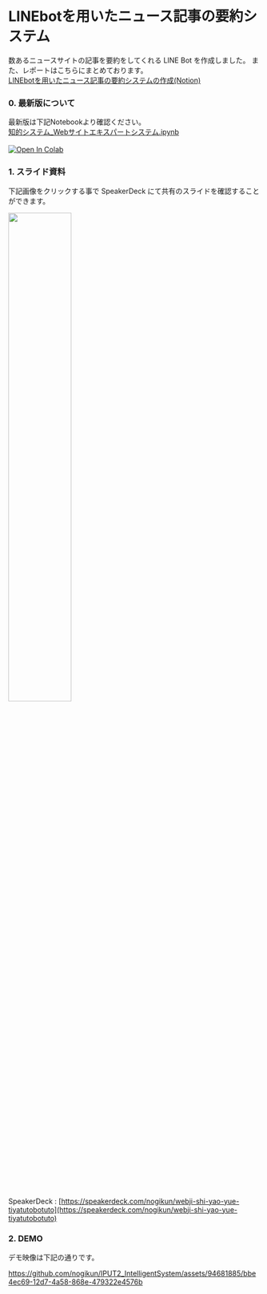 # LINEbotを用いたニュース記事の要約システム
数あるニュースサイトの記事を要約をしてくれる LINE Bot を作成しました。
また、レポートはこちらにまとめております。<br>
[LINEbotを用いたニュース記事の要約システムの作成(Notion)](https://sticky-wandflower-070.notion.site/LINEbot-18422079f4994d7b912dcf7ccb2ba6ac)

### 0. 最新版について
最新版は下記Notebookより確認ください。<br>
[知的システム_Webサイトエキスパートシステム.ipynb](https://github.com/nogikun/IPUT2_IntelligentSystem/blob/main/%E7%9F%A5%E7%9A%84%E3%82%B7%E3%82%B9%E3%83%86%E3%83%A0_ChatBot.ipynb)<br><br>
[![Open In Colab](https://colab.research.google.com/assets/colab-badge.svg)](https://colab.research.google.com/github/nogikun/IPUT2_IntelligentSystem/blob/main/%E7%9F%A5%E7%9A%84%E3%82%B7%E3%82%B9%E3%83%86%E3%83%A0_ChatBot.ipynb)

<!-- [![image](https://github.com/nogikun/LINEbot_News_Summarizer/assets/94681885/55f3e7df-36f6-4959-8ed9-96bd5a20c330)](https://speakerdeck.com/nogikun/webji-shi-yao-yue-tiyatutobotuto) -->

### 1. スライド資料
下記画像をクリックする事で SpeakerDeck にて共有のスライドを確認することができます。

<a href="https://speakerdeck.com/nogikun/webji-shi-yao-yue-tiyatutobotuto">
<img src="https://github.com/nogikun/LINEbot_News_Summarizer/assets/94681885/55f3e7df-36f6-4959-8ed9-96bd5a20c330.jpg" width="50%">
</a>

SpeakerDeck : [https://speakerdeck.com/nogikun/webji-shi-yao-yue-tiyatutobotuto](https://speakerdeck.com/nogikun/webji-shi-yao-yue-tiyatutobotuto)

### 2. DEMO
デモ映像は下記の通りです。

https://github.com/nogikun/IPUT2_IntelligentSystem/assets/94681885/bbe4ec69-12d7-4a58-868e-479322e4576b

